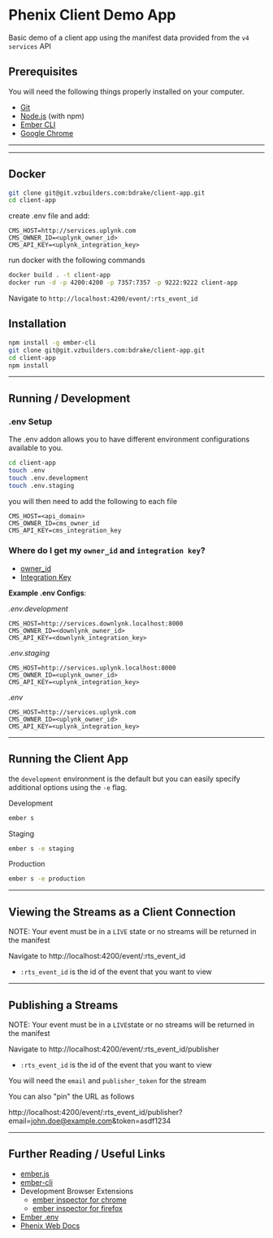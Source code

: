 # Phenix Client Demo App

Basic demo of a client app using the manifest data provided
from the `v4 services` API

## Prerequisites

You will need the following things properly installed on your computer.

* [Git](https://git-scm.com/)
* [Node.js](https://nodejs.org/) (with npm)
* [Ember CLI](https://ember-cli.com/)
* [Google Chrome](https://google.com/chrome/)

---

---

## Docker
```bash
git clone git@git.vzbuilders.com:bdrake/client-app.git
cd client-app
```
create .env file and add:

```
CMS_HOST=http://services.uplynk.com
CMS_OWNER_ID=<uplynk_owner_id>
CMS_API_KEY=<uplynk_integration_key>
```
run docker with the following commands

```bash
docker build . -t client-app
docker run -d -p 4200:4200 -p 7357:7357 -p 9222:9222 client-app
```

Navigate to `http://localhost:4200/event/:rts_event_id`

## Installation

```bash
npm install -g ember-cli
git clone git@git.vzbuilders.com:bdrake/client-app.git
cd client-app
npm install
```

---

## Running / Development

### .env Setup

The .env addon allows you to have different environment configurations available to you.

```bash
cd client-app
touch .env
touch .env.development
touch .env.staging
```

you will then need to add the following to each file

```
CMS_HOST=<api_domain>
CMS_OWNER_ID=cms_owner_id
CMS_API_KEY=cms_integration_key
```

### Where do I get my `owner_id` and `integration key`?
* [owner_id](https://cms.uplynk.com/static/cms2/index.html#/settings/)
* [Integration Key](https://cms.uplynk.com/static/cms2/index.html#/settings/integration-keys)

**Example .env Configs**:

_.env.development_
```
CMS_HOST=http://services.downlynk.localhost:8000
CMS_OWNER_ID=<downlynk_owner_id>
CMS_API_KEY=<downlynk_integration_key>
```

_.env.staging_
```
CMS_HOST=http://services.uplynk.localhost:8000
CMS_OWNER_ID=<uplynk_owner_id>
CMS_API_KEY=<uplynk_integration_key>
```

_.env_
```
CMS_HOST=http://services.uplynk.com
CMS_OWNER_ID=<uplynk_owner_id>
CMS_API_KEY=<uplynk_integration_key>
```

---

## Running the Client App

the `development` environment is the default but you can easily specify additional options using the `-e` flag.

Development
```bash
ember s
```

Staging
```bash
ember s -e staging
```

Production
```bash
ember s -e production
```

---

## Viewing the Streams as a Client Connection

NOTE: Your event must be in a `LIVE` state or no streams will be returned in the manifest

Navigate to http://localhost:4200/event/:rts_event_id

* `:rts_event_id` is the id of the event that you want to view

___


## Publishing a Streams

NOTE: Your event must be in a `LIVE`state or no streams will be returned in the manifest

Navigate to http://localhost:4200/event/:rts_event_id/publisher

* `:rts_event_id` is the id of the event that you want to view

You will need the `email` and `publisher_token` for the stream

You can also "pin" the URL as follows

http://localhost:4200/event/:rts_event_id/publisher?email=john.doe@example.com&token=asdf1234

---

## Further Reading / Useful Links

* [ember.js](https://emberjs.com/)
* [ember-cli](https://ember-cli.com/)
* Development Browser Extensions
  * [ember inspector for chrome](https://chrome.google.com/webstore/detail/ember-inspector/bmdblncegkenkacieihfhpjfppoconhi)
  * [ember inspector for firefox](https://addons.mozilla.org/en-US/firefox/addon/ember-inspector/)
* [Ember .env](https://github.com/fivetanley/ember-cli-dotenv)
* [Phenix Web Docs](https://phenixrts.com/docs/web/)